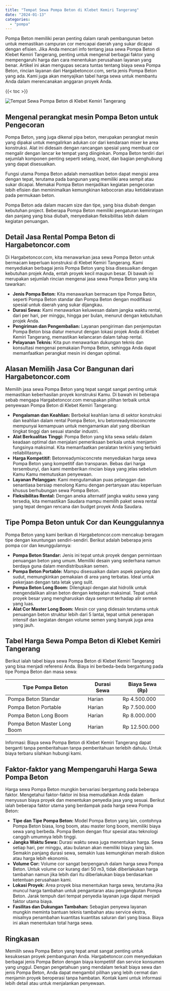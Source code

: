 ```yaml
---
title: "Tempat Sewa Pompa Beton di Klebet Kemiri Tangerang"
date: "2024-01-13"
categories: 
  - "pompa"
---
```




Pompa Beton memiliki peran penting dalam ranah pembangunan beton untuk memastikan campuran cor mencapai daerah yang sukar dicapai dengan efisien. Jika Anda mencari info tentang jasa sewa Pompa Beton di Klebet Kemiri Tangerang, penting untuk mengenal berbagai faktor yang mempengaruhi harga dan cara menentukan perusahaan layanan yang benar. Artikel ini akan mengupas secara tuntas tentang biaya sewa Pompa Beton, rincian layanan dari Hargabetoncor.com, serta jenis Pompa Beton yang ada. Kami juga akan menyajikan tabel harga sewa untuk membantu Anda dalam merencanakan anggaran proyek Anda.

{{< toc >}}

![Tempat Sewa Pompa Beton di Klebet Kemiri Tangerang](https://hargareadymixid.github.io/pompa/concrete-pump%20(22).png)

## Mengenal perangkat mesin Pompa Beton untuk Pengecoran

Pompa Beton, yang juga dikenal pipa beton, merupakan perangkat mesin yang dipakai untuk mengalirkan adukan cor dari kendaraan mixer ke area konstruksi. Alat ini didesain dengan rancangan spesial yang membuat cor mengalir dengan lancar ke tempat yang diinginkan. Pompa Beton terdiri dari sejumlah komponen penting seperti selang, nozel, dan bagian penghubung yang dapat disesuaikan.

Fungsi utama Pompa Beton adalah memastikan beton dapat mengisi area dengan tepat, terutama pada bangunan yang memiliki area sempit atau sukar dicapai. Memakai Pompa Beton menjadikan kegiatan pengecoran lebih efisien dan meminimalkan kemungkinan kebocoran atau ketidakrataan pada permukaan beton.

Pompa Beton ada dalam macam size dan tipe, yang bisa diubah dengan kebutuhan project. Beberapa Pompa Beton memiliki pengaturan kemiringan dan panjang yang bisa diubah, menyediakan fleksibilitas lebih dalam kegiatan penuangan.

## Detail Jasa Rental Pompa Beton di Hargabetoncor.com

Di Hargabetoncor.com, kita menawarkan jasa sewa Pompa Beton untuk bermacam keperluan konstruksi di Klebet Kemiri Tangerang. Kami menyediakan berbagai jenis Pompa Beton yang bisa disesuaikan dengan kebutuhan projek Anda, entah proyek kecil maupun besar. Di bawah ini merupakan sejumlah rincian mengenai jasa sewa Pompa Beton yang kita tawarkan:

- **Jenis Pompa Beton:** Kita menawarkan bermacam tipe Pompa Beton, seperti Pompa Beton standar dan Pompa Beton dengan modifikasi spesial untuk daerah yang sukar dijangkau.
- **Durasi Sewa:** Kami menawarkan keluwesan dalam jangka waktu rental, dari per hari, per minggu, hingga per bulan, menurut dengan kebutuhan projek Anda.
- **Pengiriman dan Pengembalian:** Layanan pengiriman dan penjemputan Pompa Beton bisa diatur menurut dengan lokasi projek Anda di Klebet Kemiri Tangerang, memastikan kelancaran dalam tahap rental.
- **Pelayanan Teknis:** Kita pun menawarkan dukungan teknis dan konsultasi mengenai pemakaian Pompa Beton, sehingga Anda dapat memanfaatkan perangkat mesin ini dengan optimal.

## Alasan Memilih Jasa Cor Bangunan dari Hargabetoncor.com

Memilih jasa sewa Pompa Beton yang tepat sangat sangat penting untuk memastikan keberhasilan proyek konstruksi Kamu. Di bawah ini beberapa sebab mengapa Hargabetoncor.com merupakan pilihan terbaik untuk penyewaan Pompa Beton di Klebet Kemiri Tangerang:

- **Pengalaman dan Keahlian:** Berbekal keahlian lama di sektor konstruksi dan keahlian dalam rental Pompa Beton, kru betonreadymixconcrete mempunyai kemampuan untuk mengamankan alat yang diberikan tingkat tinggi dan sesuai standar industri.
- **Alat Berkualitas Tinggi:** Pompa Beton yang kita sewa selalu dalam keadaan optimal dan menjalani pemeriksaan berkala untuk menjamin fungsinya maksimal. Kita memanfaatkan peralatan terkini yang terbukti reliabilitasnya.
- **Harga Kompetitif:** Betonreadymixconcrete menyediakan harga sewa Pompa Beton yang kompetitif dan transparan. Bebas dari harga tersembunyi, dan kami memberikan rincian biaya yang jelas sebelum Kamu Kamu memutuskan penyewaan.
- **Layanan Pelanggan:** Kami mengutamakan puas pelanggan dan senantiasa bersiap menolong Kamu dengan pertanyaan atau keperluan khusus berhubungan sewa Pompa Beton.
- **Fleksibilitas Rental:** Dengan aneka alternatif jangka waktu sewa yang tersedia, kita memastikan Saudara mampu memilih paket sewa rental yang tepat dengan rencana dan budget proyek Anda Saudara.

## Tipe Pompa Beton untuk Cor dan Keunggulannya

Pompa Beton yang kami berikan di Hargabetoncor.com mencakup beragam tipe dengan keuntungan sendiri-sendiri. Berikut adalah beberapa jenis pompa cor dan keunggulannya:

- **Pompa Beton Standar:** Jenis ini tepat untuk proyek dengan permintaan penuangan beton yang umum. Memiliki desain yang sederhana namun berdaya guna dalam mendistribusikan semen.
- **Pompa Beton Portable:** Mampu disesuaikan dalam aspek panjang dan sudut, memungkinkan pemakaian di area yang terbatas. Ideal untuk pekerjaan dengan tata letak yang sulit.
- **Pompa Beton Long Boom:** Dilengkapi dengan alat hidrolik untuk mengendalikan aliran beton dengan ketepatan maksimal. Tepat untuk proyek besar yang mengharuskan daya semprot terhadap alir semen yang luas.
- **Alat Cor Master Long Boom:** Mesin cor yang didesain terutama untuk penuangan beton struktur lebih dari 5 lantai, tepat untuk penerapan intensif dan kegiatan dengan volume semen yang banyak juga area yang jauh.

## Tabel Harga Sewa Pompa Beton di Klebet Kemiri Tangerang

Berikut ialah tabel biaya sewa Pompa Beton di Klebet Kemiri Tangerang yang bisa menjadi referensi Anda. Biaya ini berbeda-beda bergantung pada tipe Pompa Beton dan masa sewa:

| Tipe Pompa Beton | Durasi Sewa | Biaya Sewa (Rp) |
| --- | --- | --- |
| Pompa Beton Standar | Harian | Rp 4.500.000 |
| Pompa Beton Portable | Harian | Rp 7.500.000 |
| Pompa Beton Long Boom | Harian | Rp 8.000.000 |
| Pompa Beton Master Long Boom | Harian | Rp 12.500.000 |

Informasi: Biaya sewa Pompa Beton di Klebet Kemiri Tangerang dapat berganti tanpa pemberitahuan tanpa pemberitahuan terlebih dahulu. Untuk biaya terbaru silahkan hubungi kami.

## Faktor-faktor yang Mempengaruhi Harga Sewa Pompa Beton

Harga sewa Pompa Beton mungkin bervariasi bergantung pada beberapa faktor. Mengetahui faktor-faktor ini bisa memudahkan Anda dalam menyusun biaya proyek dan menentukan penyedia jasa yang sesuai. Berikut ialah beberapa faktor utama yang berdampak pada harga sewa Pompa Beton:

- **Tipe dan Tipe Pompa Beton:** Model Pompa Beton yang lain, contohnya Pompa Beton biasa, long boom, atau master long boom, memiliki biaya sewa yang berbeda. Pompa Beton dengan fitur spesial atau teknologi canggih umumnya lebih tinggi.
- **Jangka Waktu Sewa:** Durasi waktu sewa juga menentukan harga. Sewa setiap hari, per minggu, atau bulanan akan memiliki biaya yang lain. Semakin panjang durasi sewa, semakin luas kemungkinan meraih diskon atau harga lebih ekonomis.
- **Volume Cor:** Volume cor sangat berpengaruh dalam harga sewa Pompa Beton. Untuk volume cor kurang dari 50 m3, tidak diberlakukan harga tambahan namun jika lebih dari itu diberlakukan biaya berdasarkan ketentuan perusahaan kami.
- **Lokasi Proyek:** Area proyek bisa menentukan harga sewa, terutama jika muncul harga tambahan untuk pengantaran atau pengangkutan Pompa Beton. Jarak tempuh dari tempat penyedia layanan juga dapat menjadi faktor utama biaya.
- **Fasilitas dan Dukungan Tambahan:** Sebagian penyewa layanan mungkin meminta bantuan teknis tambahan atau service ekstra, misalnya penambahan kuantitas kuantitas saluran dari yang biasa. Biaya ini akan menentukan total harga sewa.

## Ringkasan

Memilih sewa Pompa Beton yang tepat amat sangat penting untuk kesuksesan proyek pembangunan Anda. Hargabetoncor.com menyediakan berbagai jenis Pompa Beton dengan biaya kompetitif dan service konsumen yang unggul. Dengan pengetahuan yang mendalam terkait biaya sewa dan jenis Pompa Beton, Anda dapat mengambil pilihan yang lebih cermat dan menjamin proyek beroperasi tanpa hambatan. Kontak kami untuk informasi lebih detail atau untuk menjalankan penyewaan.
